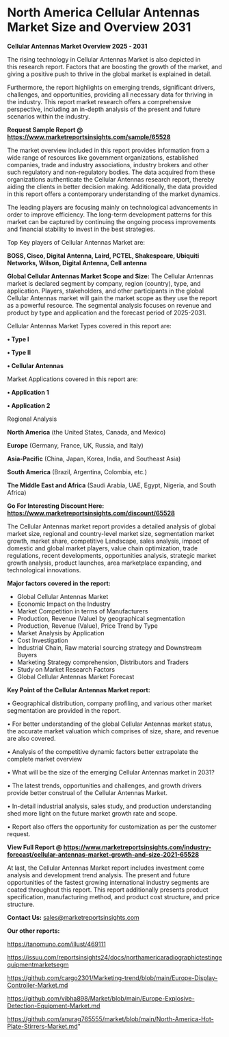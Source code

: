 # North America Cellular Antennas Market Size and Overview 2031

<Strong> Cellular Antennas Market Overview 2025 - 2031</strong>

The rising technology in Cellular Antennas Market is also depicted in this research report. Factors that are boosting the growth of the market, and giving a positive push to thrive in the global market is explained in detail.

Furthermore, the report highlights on emerging trends, significant drivers, challenges, and opportunities, providing all necessary data for thriving in the industry. This report market research offers a comprehensive perspective, including an in-depth analysis of the present and future scenarios within the industry.

<strong>Request Sample Report @ <a href=https://www.marketreportsinsights.com/sample/65528>https://www.marketreportsinsights.com/sample/65528</a></strong>

The market overview included in this report provides information from a wide range of resources like government organizations, established companies, trade and industry associations, industry brokers and other such regulatory and non-regulatory bodies. The data acquired from these organizations authenticate the Cellular Antennas research report, thereby aiding the clients in better decision making. Additionally, the data provided in this report offers a contemporary understanding of the market dynamics.

The leading players are focusing mainly on technological advancements in order to improve efficiency. The long-term development patterns for this market can be captured by continuing the ongoing process improvements and financial stability to invest in the best strategies.

Top Key players of Cellular Antennas Market are:

<strong>BOSS, Cisco, Digital Antenna, Laird, PCTEL, Shakespeare, Ubiquiti Networks, Wilson, Digital Antenna, Cell antenna</strong>

<strong><b>Global Cellular Antennas Market Scope and Size:</b></strong>
The Cellular Antennas market is declared segment by company, region (country), type, and application. Players, stakeholders, and other participants in the global Cellular Antennas market will gain the market scope as they use the report as a powerful resource. The segmental analysis focuses on revenue and product by type and application and the forecast period of 2025-2031.

Cellular Antennas Market Types covered in this report are:

<strong>• Type I

• Type II

• Cellular Antennas</strong>

Market Applications covered in this report are:

<strong>• Application 1

• Application 2</strong> 

Regional Analysis

<strong>North America</strong> (the United States, Canada, and Mexico)

<strong>Europe</strong> (Germany, France, UK, Russia, and Italy)

<strong>Asia-Pacific</strong> (China, Japan, Korea, India, and Southeast Asia)

<strong>South America</strong> (Brazil, Argentina, Colombia, etc.)

<strong>The Middle East and Africa</strong> (Saudi Arabia, UAE, Egypt, Nigeria, and South Africa)

<strong>Go For Interesting Discount Here: <a href=https://www.marketreportsinsights.com/discount/65528>https://www.marketreportsinsights.com/discount/65528</a></strong>

The Cellular Antennas market report provides a detailed analysis of global market size, regional and country-level market size, segmentation market growth, market share, competitive Landscape, sales analysis, impact of domestic and global market players, value chain optimization, trade regulations, recent developments, opportunities analysis, strategic market growth analysis, product launches, area marketplace expanding, and technological innovations.

<strong><b>Major factors covered in the report:</b></strong>
<ul>
  <li>Global Cellular Antennas Market </li>
  <li>Economic Impact on the Industry</li>
  <li>Market Competition in terms of Manufacturers</li>
  <li>Production, Revenue (Value) by geographical segmentation</li>
  <li>Production, Revenue (Value), Price Trend by Type</li>
  <li>Market Analysis by Application</li>
  <li>Cost Investigation</li>
  <li>Industrial Chain, Raw material sourcing strategy and Downstream Buyers</li>
  <li>Marketing Strategy comprehension, Distributors and Traders</li>
  <li>Study on Market Research Factors</li>
  <li>Global Cellular Antennas Market Forecast</li>
</ul>

<strong><b>Key Point of the Cellular Antennas Market report:</b></strong>

• Geographical distribution, company profiling, and various other market segmentation are provided in the report.

• For better understanding of the global Cellular Antennas market status, the accurate market valuation which comprises of size, share, and revenue are also covered.

• Analysis of the competitive dynamic factors better extrapolate the complete market overview

• What will be the size of the emerging Cellular Antennas market in 2031?

• The latest trends, opportunities and challenges, and growth drivers provide better construal of the Cellular Antennas Market.

• In-detail industrial analysis, sales study, and production understanding shed more light on the future market growth rate and scope.

• Report also offers the opportunity for customization as per the customer request.

<strong><b>View Full Report @ <a href=https://www.marketreportsinsights.com/industry-forecast/cellular-antennas-market-growth-and-size-2021-65528>https://www.marketreportsinsights.com/industry-forecast/cellular-antennas-market-growth-and-size-2021-65528</a></b></strong>


At last, the Cellular Antennas Market report includes investment come analysis and development trend analysis. The present and future opportunities of the fastest growing international industry segments are coated throughout this report. This report additionally presents product specification, manufacturing method, and product cost structure, and price structure.

<strong>Contact Us:</strong>
sales@marketreportsinsights.com

<strong>Our other reports:</strong>

<a href=https://tanomuno.com/illust/469111>https://tanomuno.com/illust/469111</a>

<a href=https://issuu.com/reportsinsights24/docs/northamericaradiographictestingequipmentmarketsegm>https://issuu.com/reportsinsights24/docs/northamericaradiographictestingequipmentmarketsegm</a>

<a href=https://github.com/cargo2301/Marketing-trend/blob/main/Europe-Display-Controller-Market.md>https://github.com/cargo2301/Marketing-trend/blob/main/Europe-Display-Controller-Market.md</a>

<a href=https://github.com/vibha898/Market/blob/main/Europe-Explosive-Detection-Equipment-Market.md>https://github.com/vibha898/Market/blob/main/Europe-Explosive-Detection-Equipment-Market.md</a>

<a href=https://github.com/anurag765555/market/blob/main/North-America-Hot-Plate-Stirrers-Market.md>https://github.com/anurag765555/market/blob/main/North-America-Hot-Plate-Stirrers-Market.md</a>"
